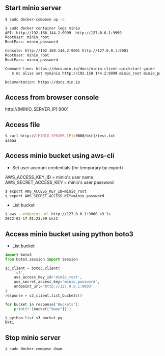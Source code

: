 

## Start minio server

```bash
$ sudo docker-compose up -d
```

```bash
$ sudo docker container logs minio
API: http://192.168.144.2:9999  http://127.0.0.1:9999 
RootUser: minio_root 
RootPass: minio_password 

Console: http://192.168.144.2:9001 http://127.0.0.1:9001 
RootUser: minio_root 
RootPass: minio_password 

Command-line: https://docs.min.io/docs/minio-client-quickstart-guide
   $ mc alias set myminio http://192.168.144.2:9999 minio_root minio_password

Documentation: https://docs.min.io
```

## Access from browser console

http://[MINIO_SERVER_IP]:9001

## Access file

```bash
$ curl http://[MINIO_SERVER_IP]:9000/bkt1/test.txt
aaaaa
```

## Access minio bucket using aws-cli

- Set user account credentials (for temporary by export)

AWS_ACCESS_KEY_ID = minio's user name  
AWS_SECRET_ACCESS_KEY = minio's user password  

```bash
$ export AWS_ACCESS_KEY_ID=minio_root
$ export AWS_SECRET_ACCESS_KEY=minio_password
```

- List bucket

```bash
$ aws --endpoint-url http://127.0.0.1:9000 s3 ls
2022-02-17 01:23:59 bkt1
```

## Access minio bucket using python boto3

- List bucket

```python
import boto3
from boto3.session import Session

s3_client = boto3.client(
    's3',
    aws_access_key_id='minio_root',
    aws_secret_access_key='minio_password',
    endpoint_url='http://127.0.0.1:9000'
)
response = s3_client.list_buckets()

for bucket in response['Buckets']:
    print(f'{bucket["Name"]}')
```

```bash
$ python list_s3_bucket.py 
bkt1
```

## Stop minio server

```bash
$ sudo docker-compose down
```